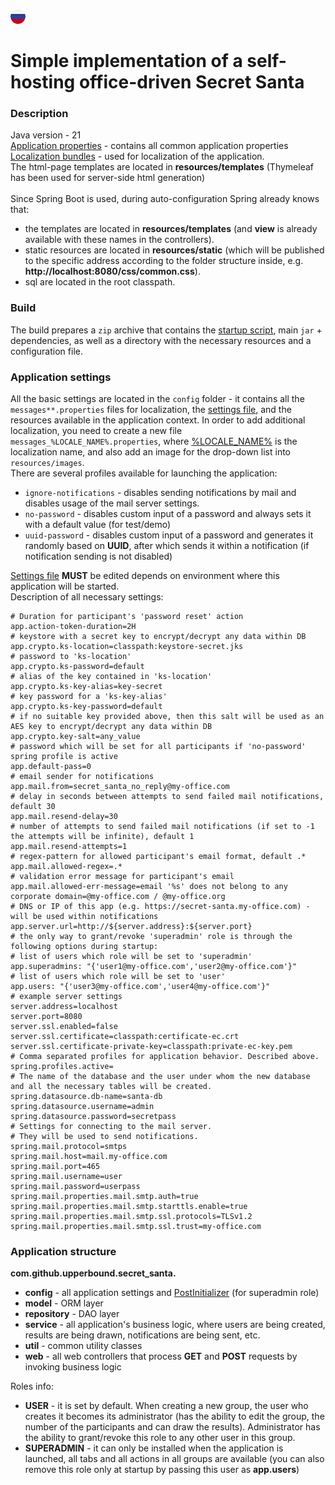 [![ru](src/main/resources/static/images/ru.png)](README.ru.md)

# Simple implementation of a self-hosting office-driven Secret Santa

### Description
Java version - 21\
[Application properties](./src/main/resources/application.properties) - contains all common application properties\
[Localization bundles](./src/main/resources/messages.properties) - used for localization of the application.\
The html-page templates are located in **resources/templates** (Thymeleaf has been used for server-side html generation)\
\
Since Spring Boot is used, during auto-configuration Spring already knows that:
- the templates are located in **resources/templates** (and **view** is already available with these names in the controllers).
- static resources are located in **resources/static** (which will be published to the specific address
according to the folder structure inside, e.g. **http://localhost:8080/css/common.css**).
- sql are located in the root classpath.

### Build
The build prepares a `zip` archive that contains the [startup script](./image/run.sh), main `jar` + dependencies,
as well as a directory with the necessary resources and a configuration file.

### Application settings
All the basic settings are located in the `config` folder - it contains all the `messages**.properties` files
for localization, the [settings file](./src/main/resources/config.properties), and the resources available
in the application context.
In order to add additional localization, you need to create a new file `messages_%LOCALE_NAME%.properties`,
where [%LOCALE_NAME%](https://en.wikipedia.org/wiki/IETF_language_tag) is the localization name,
and also add an image for the drop-down list into `resources/images`.\
There are several profiles available for launching the application:
- `ignore-notifications` - disables sending notifications by mail and disables usage of the mail server settings.
- `no-password` - disables custom input of a password and always sets it with a default value (for test/demo)
- `uuid-password` - disables custom input of a password and generates it randomly based on **UUID**, after which
sends it within a notification (if notification sending is not disabled)

[Settings file](./src/main/resources/config.properties) **MUST** be edited depends on environment where this application
will be started.\
Description of all necessary settings:
```properties
# Duration for participant's 'password reset' action
app.action-token-duration=2H
# keystore with a secret key to encrypt/decrypt any data within DB
app.crypto.ks-location=classpath:keystore-secret.jks
# password to 'ks-location'
app.crypto.ks-password=default
# alias of the key contained in 'ks-location'
app.crypto.ks-key-alias=key-secret
# key password for a 'ks-key-alias'
app.crypto.ks-key-password=default
# if no suitable key provided above, then this salt will be used as an AES key to encrypt/decrypt any data within DB
app.crypto.key-salt=any_value
# password which will be set for all participants if 'no-password' spring profile is active
app.default-pass=0
# email sender for notifications
app.mail.from=secret_santa_no_reply@my-office.com
# delay in seconds between attempts to send failed mail notifications, default 30
app.mail.resend-delay=30
# number of attempts to send failed mail notifications (if set to -1 the attempts will be infinite), default 1
app.mail.resend-attempts=1
# regex-pattern for allowed participant's email format, default .*
app.mail.allowed-regex=.*
# validation error message for participant's email
app.mail.allowed-err-message=email '%s' does not belong to any corporate domain=@my-office.com / @my-office.org
# DNS or IP of this app (e.g. https://secret-santa.my-office.com) - will be used within notifications
app.server.url=http://${server.address}:${server.port}
# the only way to grant/revoke 'superadmin' role is through the following options during startup:
# list of users which role will be set to 'superadmin'
app.superadmins: "{'user1@my-office.com','user2@my-office.com'}"
# list of users which role will be set to 'user'
app.users: "{'user3@my-office.com','user4@my-office.com'}"
# example server settings
server.address=localhost
server.port=8080
server.ssl.enabled=false
server.ssl.certificate=classpath:certificate-ec.crt
server.ssl.certificate-private-key=classpath:private-ec-key.pem
# Comma separated profiles for application behavior. Described above. 
spring.profiles.active=
# The name of the database and the user under whom the new database and all the necessary tables will be created.
spring.datasource.db-name=santa-db
spring.datasource.username=admin
spring.datasource.password=secretpass
# Settings for connecting to the mail server.
# They will be used to send notifications.
spring.mail.protocol=smtps
spring.mail.host=mail.my-office.com
spring.mail.port=465
spring.mail.username=user
spring.mail.password=userpass
spring.mail.properties.mail.smtp.auth=true
spring.mail.properties.mail.smtp.starttls.enable=true
spring.mail.properties.mail.smtp.ssl.protocols=TLSv1.2
spring.mail.properties.mail.smtp.ssl.trust=my-office.com
```

### Application structure
**com.github.upperbound.secret_santa.**
- **config** - all application settings and
  [PostInitializer](./src/main/java/com/github/upperbound/secret_santa/config/PostInitializer.java) (for superadmin role)
- **model** - ORM layer
- **repository** - DAO layer
- **service** - all application's business logic, where users are being created,
results are being drawn, notifications are being sent, etc.
- **util** - common utility classes
- **web** - all web controllers that process **GET** and **POST** requests by invoking business logic

Roles info:
- **USER** - it is set by default. When creating a new group, the user who creates it becomes its administrator
(has the ability to edit the group, the number of the participants and can draw the results). Administrator
has the ability to grant/revoke this role to any other user in this group.
- **SUPERADMIN** - it can only be installed when the application is launched, all tabs and all actions
in all groups are available (you can also remove this role only at startup by passing this user as **app.users**)
